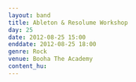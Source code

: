 ```yaml
---
layout: band
title: Ableton & Resolume Workshop
day: 25
date: 2012-08-25 15:00
enddate: 2012-08-25 18:00
genre: Rock
venue: Booha The Academy
content_hu: 
---
```

